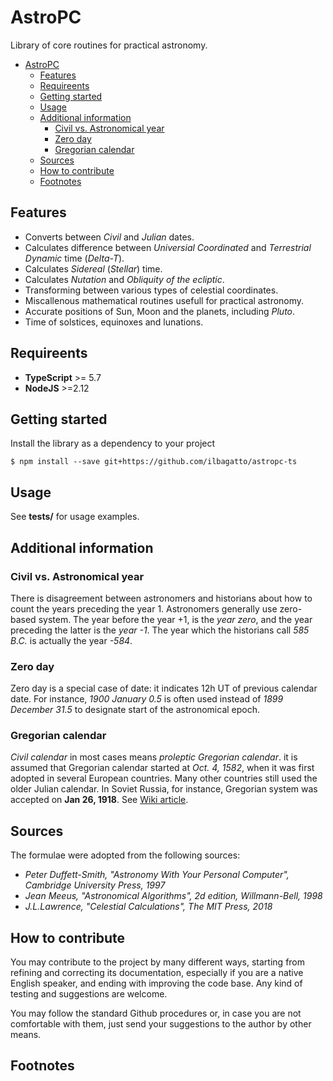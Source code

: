 # AstroPC

Library of core routines for practical astronomy.

- [AstroPC](#astropc)
  - [Features](#features)
  - [Requireents](#requireents)
  - [Getting started](#getting-started)
  - [Usage](#usage)
  - [Additional information](#additional-information)
    - [Civil vs. Astronomical year](#civil-vs-astronomical-year)
    - [Zero day](#zero-day)
    - [Gregorian calendar](#gregorian-calendar)
  - [Sources](#sources)
  - [How to contribute](#how-to-contribute)
  - [Footnotes](#footnotes)

## Features

- Converts between _Civil_ and _Julian_ dates.
- Calculates difference between _Universial Coordinated_ and _Terrestrial Dynamic_ time (_Delta-T_).
- Calculates _Sidereal_ (_Stellar_) time.
- Calculates _Nutation_ and _Obliquity of the ecliptic_.
- Transforming between various types of celestial coordinates.
- Miscallenous mathematical routines usefull for practical astronomy.
- Accurate positions of Sun, Moon and the planets, including _Pluto_.
- Time of solstices, equinoxes and lunations.

## Requireents

- **TypeScript** >= 5.7
- **NodeJS** >=2.12

## Getting started

Install the library as a dependency to your project

```console
$ npm install --save git+https://github.com/ilbagatto/astropc-ts
```

## Usage

See **tests/** for usage examples.

## Additional information

### Civil vs. Astronomical year

There is disagreement between astronomers and historians about how to count
the years preceding the year 1. Astronomers generally use zero-based system.
The year before the year +1, is the _year zero_, and the year preceding the
latter is the _year -1_. The year which the historians call _585 B.C._ is
actually the year _-584_.

### Zero day

Zero day is a special case of date: it indicates 12h UT of previous calendar
date. For instance, _1900 January 0.5_ is often used instead of
_1899 December 31.5_ to designate start of the astronomical epoch.

### Gregorian calendar

_Civil calendar_ in most cases means _proleptic Gregorian calendar_. it is
assumed that Gregorian calendar started at _Oct. 4, 1582_, when it was first
adopted in several European countries. Many other countries still used the
older Julian calendar. In Soviet Russia, for instance, Gregorian system was
accepted on **Jan 26, 1918**. See
[Wiki article](https://en.wikipedia.org/wiki/Gregorian_calendar#Adoption_of_the_Gregorian_Calendar).

## Sources

The formulae were adopted from the following sources:

- _Peter Duffett-Smith, "Astronomy With Your Personal Computer", Cambridge University Press, 1997_
- _Jean Meeus, "Astronomical Algorithms", 2d edition, Willmann-Bell, 1998_
- _J.L.Lawrence, "Celestial Calculations", The MIT Press, 2018_

## How to contribute

You may contribute to the project by many different ways, starting from refining and correcting its documentation,
especially if you are a native English speaker, and ending with improving the code base. Any kind of testing and
suggestions are welcome.

You may follow the standard Github procedures or, in case you are not comfortable with them, just send your suggestions
to the author by other means.

## Footnotes

[^1]:
    _Julian Period_ 7980 years of numbered days to be used in determining time elapsed between various historical events.
    It is the product of three calendar cycles: `28 (solar cycle) × 19 (lunar cycle) × 15 (indiction cycle) = 7980 years`
